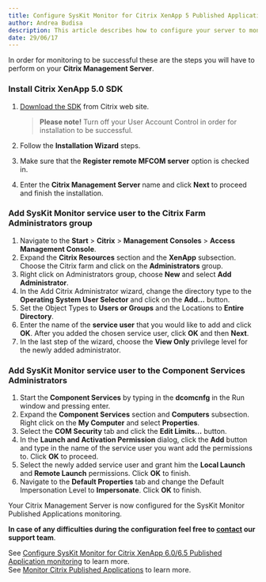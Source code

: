 ```yaml
---
title: Configure SysKit Monitor for Citrix XenApp 5 Published Application monitoring
author: Andrea Budisa
description: This article describes how to configure your server to monitor Citrix Published Applications with the SysKit Monitor.
date: 29/06/17
---
```

In order for monitoring to be successful these are the steps you will have to perform on your __Citrix Management Server__.

### Install Citrix XenApp 5.0 SDK

1. [Download the SDK](http://www.citrix.com/static/cdn/archivedsdks/mfcom/5.0/mpssdk.msi) from Citrix web site. 
   > __Please note!__ Turn off your User Account Control in order for installation to be successful.

2. Follow the __Installation Wizard__ steps.
3. Make sure that the __Register remote MFCOM server__ option is checked in.
4. Enter the __Citrix Management Server__ name and click __Next__ to proceed and finish the installation.

### Add SysKit Monitor service user to the Citrix Farm Administrators group

1. Navigate to the __Start__ > __Citrix__ > __Management Consoles__ > __Access Management Console__.
2. Expand the __Citrix Resources__ section and the __XenApp__ subsection. Choose the Citrix farm and click on the __Administrators__ group.
3. Right click on Administrators group, choose __New__ and select __Add Administrator__.
4. In the Add Citrix Administrator wizard, change the directory type to the __Operating System User Selector__ and click on the __Add…__ button.
5. Set the Object Types to __Users or Groups__ and the Locations to __Entire Directory__.
6. Enter the name of the __service user__ that you would like to add and click __OK__. After you added the chosen service user, click __OK__ and then __Next__.
7. In the last step of the wizard, choose the __View Only__ privilege level for the newly added administrator.

### Add SysKit Monitor service user to the Component Services Administrators

1. Start the __Component Services__ by typing in the __dcomcnfg__ in the Run window and pressing enter.
2. Expand the __Component Services__ section and __Computers__ subsection. Right click on the __My Computer__ and select __Properties__.
3. Select the __COM Security__ tab and click the __Edit Limits...__ button.
4. In the __Launch and Activation Permission__ dialog, click the __Add__ button and type in the name of the service user you want add the permissions to. Click __OK__ to proceed.
5. Select the newly added service user and grant him the __Local Launch__ and __Remote Launch__ permissions. Click __OK__ to finish.
6. Navigate to the __Default Properties__ tab and change the Default Impersonation Level to __Impersonate__. Click __OK__ to finish.

Your Citrix Management Server is now configured for the SysKit Monitor Published Applications monitoring.

__In case of any difficulties during the configuration feel free to [contact](https://www.syskit.com/company/contact-us) our support team__.

See [Configure SysKit Monitor for Citrix XenApp 6.0/6.5 Published Application monitoring](#internal/how-to/citrix-xenapp/monitor-citrix-xenapp6-published-applications) to learn more.   
See [Monitor Citrix Published Applications](#internal/how-to/citrix-xenapp/monitor-citrix-published-applications) to learn more.
